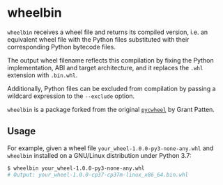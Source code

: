 # wheelbin

`wheelbin` receives a wheel file and returns its compiled version,
i.e. an equivalent wheel file with the Python files substituted with
their corresponding Python bytecode files.

The output wheel filename reflects this compilation by fixing the Python
implementation, ABI and target architecture, and it replaces the
`.whl` extension with `.bin.whl`.

Additionally, Python files can be excluded from compilation by passing a
wildcard expression to the `--exclude` option.

`wheelbin` is a package forked from the original [`pycwheel`] by
Grant Patten.

## Usage

For example, given a wheel file `your_wheel-1.0.0-py3-none-any.whl`
and `wheelbin` installed on a GNU/Linux distribution under Python 3.7:

```sh
$ wheelbin your_wheel-1.0.0-py3-none-any.whl
# Output: your_wheel-1.0.0-cp37-cp37m-linux_x86_64.bin.whl
```


[`pycwheel`]:
https://github.com/grantpatten/pycwheel
